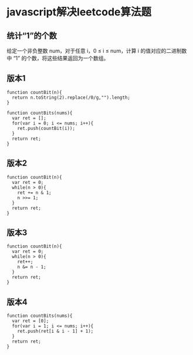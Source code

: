# javascript解决leetcode算法题 #

## 统计“1”的个数

给定一个非负整数 num，对于任意 i，0 ≤ i ≤ num，计算 i 的值对应的二进制数中 “1” 的个数，将这些结果返回为一个数组。


## 版本1

```
function countBit(n){  
  return n.toString(2).replace(/0/g,"").length;
}

function countBits(nums){  
  var ret = [];  
  for(var i = 0; i <= nums; i++){
    ret.push(countBit(i));
  } 
  return ret;
}
```

## 版本2

```
function countBit(n){    
  var ret = 0;    
  while(n > 0){
    ret += n & 1;
    n >>= 1;
  }    
  return ret;
}
```

## 版本3

```
function countBit(n){    
  var ret = 0;    
  while(n > 0){
    ret++;
    n &= n - 1;
  }    
  return ret;
}
```

## 版本4

```
function countBits(nums){    
  var ret = [0];    
  for(var i = 1; i <= nums; i++){
    ret.push(ret[i & i - 1] + 1);
  }    
  return ret;
}
```